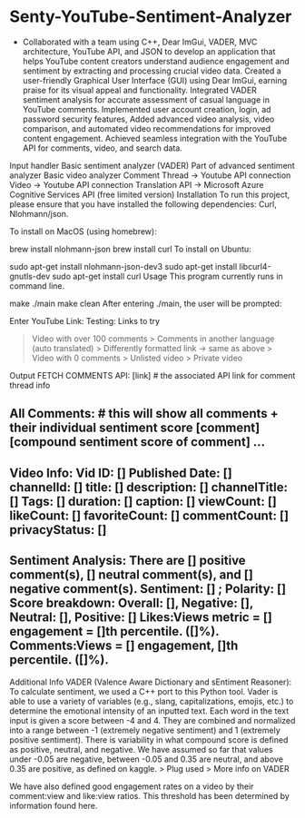 # Senty-YouTube-Sentiment-Analyzer
- Collaborated with a team using C++, Dear ImGui, VADER, MVC architecture, YouTube API, and JSON to develop an application that  helps YouTube content creators understand audience engagement and sentiment by extracting and processing crucial video data. Created a  user-friendly Graphical User Interface (GUI) using Dear ImGui, earning praise for its visual appeal and functionality. Integrated VADER  sentiment analysis for accurate assessment of casual language in YouTube comments. Implemented user account creation, login, ad  password security features, Added advanced video analysis, video comparison, and automated video recommendations for improved content  engagement. Achieved seamless integration with the YouTube API for comments, video, and search data.

Input handler
Basic sentiment analyzer (VADER)
Part of advanced sentiment analyzer
Basic video analyzer
Comment Thread -> Youtube API connection
Video -> Youtube API connection
Translation API -> Microsoft Azure Cognitive Services API (free limited version)
Installation
To run this project, please ensure that you have installed the following dependencies: Curl, Nlohmann/json.

To install on MacOS (using homebrew):

brew install nlohmann-json
brew install curl
To install on Ubuntu:

sudo apt-get install nlohmann-json-dev3
sudo apt-get install libcurl4-gnutls-dev
sudo apt-get install curl
Usage
This program currently runs in command line.

make
./main
make clean
After entering ./main, the user will be prompted:

Enter YouTube Link:
Testing: Links to try
> Video with over 100 comments > Comments in another language (auto translated) > Differently formatted link -> same as above > Video with 0 comments > Unlisted video > Private video

Output
FETCH COMMENTS API: [link] # the associated API link for comment thread info 

All Comments: # this will show all comments + their individual sentiment score
[comment]
[compound sentiment score of comment]
...
---------------------------------------------------------------------
Video Info:
Vid ID: []
Published Date: []
channelId: []
title: []
description: []
channelTitle: []
Tags: []
duration: []
caption: []
viewCount: []
likeCount: []
favoriteCount: []
commentCount: []
privacyStatus: []
---------------------------------------------------------------------
Sentiment Analysis:
There are [] positive comment(s), [] neutral comment(s), and [] negative comment(s).
Sentiment: [] ; Polarity: []
Score breakdown: 
        Overall: [], 
        Negative: [], 
        Neutral: [], 
        Positive: []
Likes:Views metric = [] engagement = []th percentile. ([]%).
Comments:Views = [] engagement, []th percentile. ([]%).
---------------------------------------------------------------------
Additional Info
VADER (Valence Aware Dictionary and sEntiment Reasoner): To calculate sentiment, we used a C++ port to this Python tool. Vader is able to use a variety of variables (e.g., slang, capitalizations, emojis, etc.) to determine the emotional intensity of an inputted text. Each word in the text input is given a score between -4 and 4. They are combined and normalized into a range between -1 (extremely negative sentiment) and 1 (extremely positive sentiment). There is variability in what compound score is defined as positive, neutral, and negative. We have assumed so far that values under -0.05 are negative, between -0.05 and 0.35 are neutral, and above 0.35 are positive, as defined on kaggle. > Plug used > More info on VADER

We have also defined good engagement rates on a video by their comment:view and like:view ratios. This threshold has been determined by information found here.
